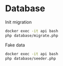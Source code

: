 # Database

Init migration
```bash
docker exec -it api bash
php database/migrate.php
```

Fake data
```bash
docker exec -it api bash
php database/seeder.php
```